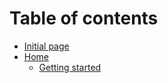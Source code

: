 # Table of contents

* [Initial page](README.md)
* [Home](home/README.md)
  * [Getting started](home/getting-started.md)

